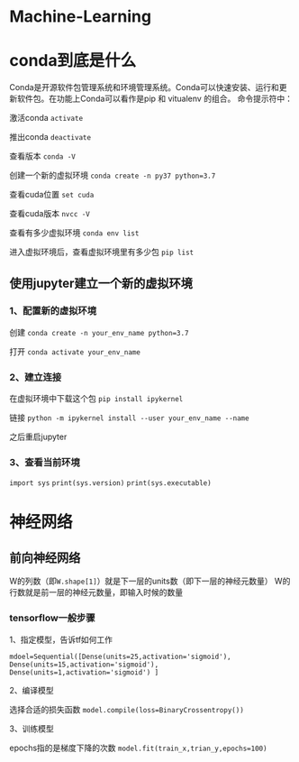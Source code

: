 # Machine-Learning
# conda到底是什么 
Conda是开源软件包管理系统和环境管理系统。Conda可以快速安装、运行和更新软件包。在功能上Conda可以看作是pip 和 vitualenv 的组合。
命令提示符中：

激活conda
`activate`

推出conda
`deactivate`

查看版本
`conda -V`

创建一个新的虚拟环境
`conda create -n py37 python=3.7`

查看cuda位置
`set cuda`

查看cuda版本
`nvcc -V`

查看有多少虚拟环境
`conda env list`

进入虚拟环境后，查看虚拟环境里有多少包
`pip list`

## 使用jupyter建立一个新的虚拟环境
### 1、配置新的虚拟环境
创建
`conda create -n your_env_name python=3.7`

打开
`conda activate your_env_name`

### 2、建立连接

在虚拟环境中下载这个包
`pip install ipykernel`

链接
`python -m ipykernel install --user your_env_name --name `

之后重启jupyter

### 3、查看当前环境
`import sys`
`print(sys.version)`
`print(sys.executable)`

# 神经网络
## 前向神经网络

W的列数（即`W.shape[1]`）就是下一层的units数（即下一层的神经元数量）
W的行数就是前一层的神经元数量，即输入时候的数量



### tensorflow一般步骤
1、指定模型，告诉tf如何工作

`mdoel=Sequential([Dense(units=25,activation='sigmoid'),
Dense(units=15,activation='sigmoid'),
Dense(units=1,activation='sigmoid')
]`

2、编译模型  

选择合适的损失函数
`model.compile(loss=BinaryCrossentropy())`

3、训练模型  

epochs指的是梯度下降的次数
`model.fit(train_x,trian_y,epochs=100)`

